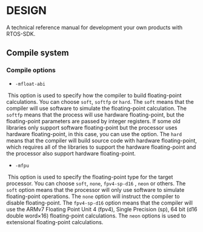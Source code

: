 # DESIGN
A technical reference manual for development your own products with RTOS-SDK.

## Compile system
### Compile options
- `-mfloat-abi`

​	This option is used to specify how the compiler to build floating-point calculations. You can choose `soft`, `softfp` or `hard`. The `soft` means that the compiler will use software to simulate the floating-point calculation. The `softfp` means that the process will use hardware floating-point, but the floating-point parameters are passed by integer registers. If some old libraries only support software floating-point but the processor uses hardware floating-point, in this case, you can use the option. The `hard` means that the compiler will build source code with hardware floating-point, which requires all of the libraries to support the hardware floating-point and the processor also support hardware floating-point.

- `-mfpu`

​	This option is used to specify the floating-point type for the target processor. You can choose `soft`, `none`, `fpv4-sp-d16` , `neon` or others. The `soft` option means that the processor will only use software to simulate floating-point operations. The `none` option will instruct the compiler to disable floating-point. The `fpv4-sp-d16` option means that the compiler will use the ARMv7 Floating Point Unit 4 (fpv4), Single Precision (sp), 64 bit (d16 double word&times;16) floating-point calculations. The `neon` options is used to extensional floating-point calculations.